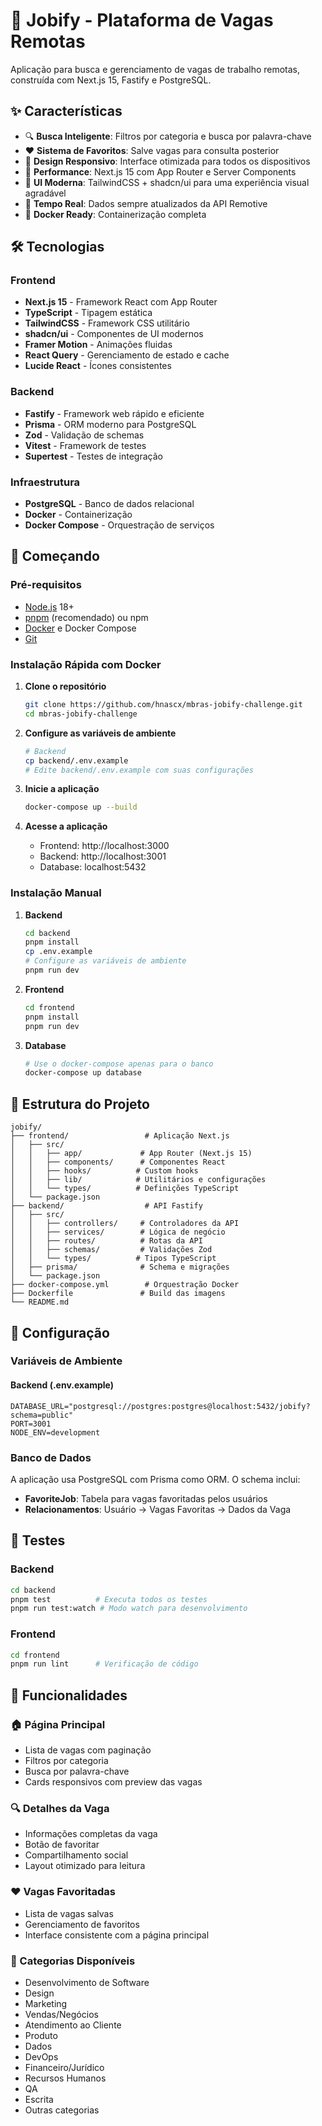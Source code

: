 # 🚀 Jobify - Plataforma de Vagas Remotas

Aplicação para busca e gerenciamento de vagas de trabalho remotas, construída com Next.js 15, Fastify e PostgreSQL.

## ✨ Características

- 🔍 **Busca Inteligente**: Filtros por categoria e busca por palavra-chave
- ❤️ **Sistema de Favoritos**: Salve vagas para consulta posterior
- 📱 **Design Responsivo**: Interface otimizada para todos os dispositivos
- 🚀 **Performance**: Next.js 15 com App Router e Server Components
- 🎨 **UI Moderna**: TailwindCSS + shadcn/ui para uma experiência visual agradável
- 🔄 **Tempo Real**: Dados sempre atualizados da API Remotive
- 🐳 **Docker Ready**: Containerização completa

## 🛠️ Tecnologias

### Frontend

- **Next.js 15** - Framework React com App Router
- **TypeScript** - Tipagem estática
- **TailwindCSS** - Framework CSS utilitário
- **shadcn/ui** - Componentes de UI modernos
- **Framer Motion** - Animações fluidas
- **React Query** - Gerenciamento de estado e cache
- **Lucide React** - Ícones consistentes

### Backend

- **Fastify** - Framework web rápido e eficiente
- **Prisma** - ORM moderno para PostgreSQL
- **Zod** - Validação de schemas
- **Vitest** - Framework de testes
- **Supertest** - Testes de integração

### Infraestrutura

- **PostgreSQL** - Banco de dados relacional
- **Docker** - Containerização
- **Docker Compose** - Orquestração de serviços

## 🚀 Começando

### Pré-requisitos

- [Node.js](https://nodejs.org/) 18+
- [pnpm](https://pnpm.io/) (recomendado) ou npm
- [Docker](https://www.docker.com/) e Docker Compose
- [Git](https://git-scm.com/)

### Instalação Rápida com Docker

1. **Clone o repositório**

   ```bash
   git clone https://github.com/hnascx/mbras-jobify-challenge.git
   cd mbras-jobify-challenge
   ```

2. **Configure as variáveis de ambiente**

   ```bash
   # Backend
   cp backend/.env.example
   # Edite backend/.env.example com suas configurações
   ```

3. **Inicie a aplicação**

   ```bash
   docker-compose up --build
   ```

4. **Acesse a aplicação**
   - Frontend: http://localhost:3000
   - Backend: http://localhost:3001
   - Database: localhost:5432

### Instalação Manual

1. **Backend**

   ```bash
   cd backend
   pnpm install
   cp .env.example
   # Configure as variáveis de ambiente
   pnpm run dev
   ```

2. **Frontend**

   ```bash
   cd frontend
   pnpm install
   pnpm run dev
   ```

3. **Database**
   ```bash
   # Use o docker-compose apenas para o banco
   docker-compose up database
   ```

## 📁 Estrutura do Projeto

```
jobify/
├── frontend/                 # Aplicação Next.js
│   ├── src/
│   │   ├── app/             # App Router (Next.js 15)
│   │   ├── components/      # Componentes React
│   │   ├── hooks/          # Custom hooks
│   │   ├── lib/            # Utilitários e configurações
│   │   └── types/          # Definições TypeScript
│   └── package.json
├── backend/                  # API Fastify
│   ├── src/
│   │   ├── controllers/     # Controladores da API
│   │   ├── services/        # Lógica de negócio
│   │   ├── routes/          # Rotas da API
│   │   ├── schemas/         # Validações Zod
│   │   └── types/          # Tipos TypeScript
│   ├── prisma/              # Schema e migrações
│   └── package.json
├── docker-compose.yml        # Orquestração Docker
├── Dockerfile               # Build das imagens
└── README.md
```

## 🔧 Configuração

### Variáveis de Ambiente

#### Backend (.env.example)

```env
DATABASE_URL="postgresql://postgres:postgres@localhost:5432/jobify?schema=public"
PORT=3001
NODE_ENV=development
```

### Banco de Dados

A aplicação usa PostgreSQL com Prisma como ORM. O schema inclui:

- **FavoriteJob**: Tabela para vagas favoritadas pelos usuários
- **Relacionamentos**: Usuário → Vagas Favoritas → Dados da Vaga

## 🧪 Testes

### Backend

```bash
cd backend
pnpm test          # Executa todos os testes
pnpm run test:watch # Modo watch para desenvolvimento
```

### Frontend

```bash
cd frontend
pnpm run lint      # Verificação de código
```

## 📱 Funcionalidades

### 🏠 Página Principal

- Lista de vagas com paginação
- Filtros por categoria
- Busca por palavra-chave
- Cards responsivos com preview das vagas

### 🔍 Detalhes da Vaga

- Informações completas da vaga
- Botão de favoritar
- Compartilhamento social
- Layout otimizado para leitura

### ❤️ Vagas Favoritadas

- Lista de vagas salvas
- Gerenciamento de favoritos
- Interface consistente com a página principal

### 🎯 Categorias Disponíveis

- Desenvolvimento de Software
- Design
- Marketing
- Vendas/Negócios
- Atendimento ao Cliente
- Produto
- Dados
- DevOps
- Financeiro/Jurídico
- Recursos Humanos
- QA
- Escrita
- Outras categorias